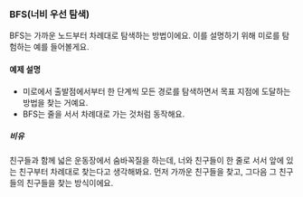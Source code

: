 ### BFS(너비 우선 탐색)
BFS는 가까운 노드부터 차례대로 탐색하는 방법이에요. 이를 설명하기 위해 미로를 탐험하는 예를 들어볼게요.

#### 예제 설명

* 미로에서 출발점에서부터 한 단계씩 모든 경로를 탐색하면서 목표 지점에 도달하는 방법을 찾는 거예요.
* BFS는 줄을 서서 차례대로 가는 것처럼 동작해요.

##### 비유
친구들과 함께 넓은 운동장에서 숨바꼭질을 하는데, 너와 친구들이 한 줄로 서서 앞에 있는 친구부터 차례대로 찾는다고 생각해봐요. 먼저 가까운 친구들을 찾고, 그다음 그 친구들의 친구들을 찾는 방식이에요.
